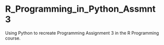 # R_Programming_in_Python_Assmnt3

Using Python to recreate Programming Assignment 3 in the R Programming course.
